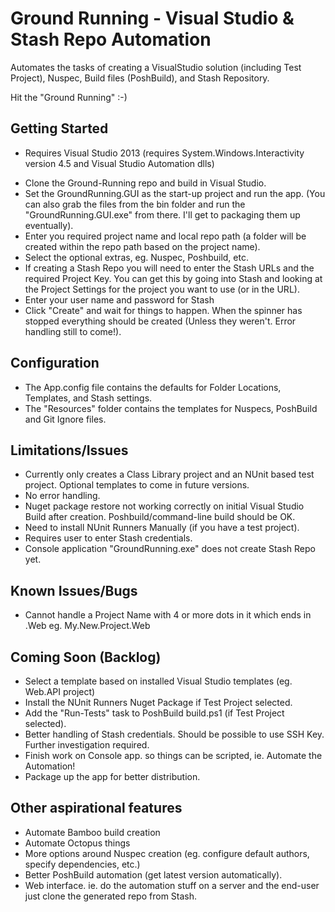 Ground Running - Visual Studio & Stash Repo Automation
======================================================

Automates the tasks of creating a VisualStudio solution (including Test Project), Nuspec, Build files (PoshBuild), and Stash Repository.  

Hit the "Ground Running" :-)


Getting Started
---------------
* Requires Visual Studio 2013 (requires System.Windows.Interactivity version 4.5  and Visual Studio Automation dlls)
- Clone the Ground-Running repo and build in Visual Studio.
- Set the GroundRunning.GUI as the start-up project and run the app.  (You can also grab the files from the bin folder and run the "GroundRunning.GUI.exe" from there.  I'll get to packaging them up eventually).
- Enter you required project name and local repo path (a folder will be created within the repo path based on the project name).
- Select the optional extras, eg. Nuspec, Poshbuild, etc.
- If creating a Stash Repo you will need to enter the Stash URLs and the required Project Key. You can get this by going into Stash and looking at the Project Settings for the project you want to use (or in the URL).
- Enter your user name and password for Stash
- Click "Create" and wait for things to happen.  When the spinner has stopped everything should be created (Unless they weren't.  Error handling still to come!).  


Configuration
-------------
- The App.config file contains the defaults for Folder Locations, Templates, and Stash settings.
- The "Resources" folder contains the templates for Nuspecs, PoshBuild and Git Ignore files.


Limitations/Issues
------------------
- Currently only creates a Class Library project and an NUnit based test project.  Optional templates to come in future versions.
- No error handling. 
- Nuget package restore not working correctly on initial Visual Studio Build after creation.  Poshbuild/command-line build should be OK.  
- Need to install NUnit Runners  Manually (if you have a test project).
- Requires user to enter Stash credentials.  
- Console application "GroundRunning.exe" does not create Stash Repo yet.

Known Issues/Bugs
-----------------
- Cannot handle a Project Name with 4 or more dots in it which ends in .Web eg. My.New.Project.Web  


Coming Soon (Backlog)
--------------------
- Select a template based on installed Visual Studio templates (eg. Web.API project)
- Install the NUnit Runners Nuget Package if Test Project selected. 
- Add the "Run-Tests" task to PoshBuild build.ps1 (if Test Project selected).
- Better handling of Stash credentials. Should be possible to use SSH Key. Further investigation required.
- Finish work on Console app.  so things can be scripted, ie. Automate the Automation!
- Package up the app for better distribution.


Other aspirational features
---------------------------
- Automate Bamboo build creation
- Automate Octopus things
- More options around Nuspec creation (eg. configure default authors, specify dependencies, etc.)
- Better PoshBuild automation (get latest version automatically).
- Web interface. ie. do the automation stuff on a server and the end-user just clone the generated repo from Stash.

